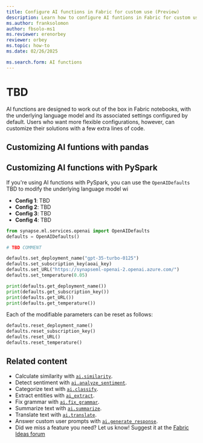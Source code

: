 ```yaml
---
title: Configure AI functions in Fabric for custom use (Preview)
description: Learn how to configure AI funtions in Fabric for custom use, modifying the underlying LLM and other default settings.
ms.author: franksolomon
author: fbsolo-ms1
ms.reviewer: erenorbey
reviewer: orbey
ms.topic: how-to
ms.date: 02/26/2025

ms.search.form: AI functions
---
```


# TBD

AI functions are designed to work out of the box in Fabric notebooks, with the underlying language model and its associated settings configured by default. Users who want more flexible configurations, however, can customize their solutions with a few extra lines of code.

## Customizing AI funtions with pandas

## Customizing AI functions with PySpark

If you're using AI functions with PySpark, you can use the `OpenAIDefaults` TBD to modify the underlying language model wi

- **Config 1**: TBD
- **Config 2**: TBD
- **Config 3**: TBD
- **Config 4**: TBD

```python
from synapse.ml.services.openai import OpenAIDefaults
defaults = OpenAIDefaults()

# TBD COMMENT

defaults.set_deployment_name("gpt-35-turbo-0125")
defaults.set_subscription_key(aoai_key)
defaults.set_URL("https://synapseml-openai-2.openai.azure.com/")
defaults.set_temperature(0.05)

print(defaults.get_deployment_name())
print(defaults.get_subscription_key())
print(defaults.get_URL())
print(defaults.get_temperature())
```

Each of the modifiable parameters can be reset as follows:

```python
defaults.reset_deployment_name()
defaults.reset_subscription_key()
defaults.reset_URL()
defaults.reset_temperature()
```

## Related content

- Calculate similarity with [`ai.similarity`](similarity.md).
- Detect sentiment with [`ai.analyze_sentiment`](analyze-sentiment.md).
- Categorize text with [`ai.classify`](classify.md).
- Extract entities with [`ai_extract`](extract.md).
- Fix grammar with [`ai.fix_grammar`](fix-grammar.md).
- Summarize text with [`ai.summarize`](summarize.md).
- Translate text with [`ai.translate`](translate.md).
- Answer custom user prompts with [`ai.generate_response`](generate-response.md).
- Did we miss a feature you need? Let us know! Suggest it at the [Fabric Ideas forum](https://ideas.fabric.microsoft.com/)